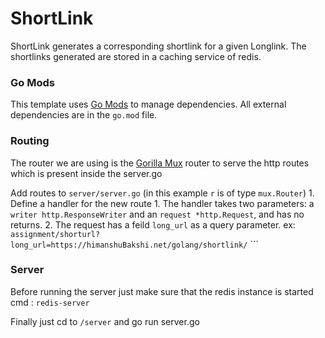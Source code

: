 # ShortLink
ShortLink generates a corresponding shortlink for a given Longlink. The shortlinks generated are stored in a caching service of redis.

### Go Mods
This template uses [Go Mods](https://github.com/golang/go/wiki/Modules) to manage dependencies. All 
external dependencies are in the `go.mod` file.
### Routing
The router we are using is the [Gorilla Mux](https://github.com/gorilla/mux) router to serve the http routes which is present inside the server.go

Add routes to `server/server.go` (in this example `r` is of type `mux.Router`)
    1. Define a handler for the new route
        1. The handler takes two parameters: a `writer http.ResponseWriter` and an `request *http.Request`, and has no returns.
        2. The request has a feild `long_url` as a query parameter.
            ex: `assignment/shorturl?long_url=https://himanshuBakshi.net/golang/shortlink/`
            ```

### Server
Before running the server just make sure that the redis instance is started
    cmd : `redis-server`

Finally just cd to `/server` and go run server.go 